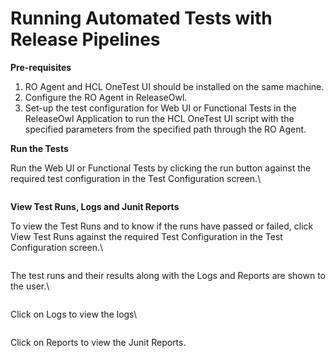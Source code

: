 # Running Automated Tests with Release Pipelines

**Pre-requisites**

1. RO Agent and HCL OneTest UI should be installed on the same machine.
2. Configure the RO Agent in ReleaseOwl.
3. Set-up the test configuration for Web UI or Functional Tests in the ReleaseOwl Application to run the HCL OneTest UI script with the specified parameters from the specified path through the RO Agent.

**Run the Tests**

Run the Web UI or Functional Tests by clicking the run button against the required test configuration in the Test Configuration screen.\


<figure><img src="https://www.docs.releaseowl.com/assets/img/Running%20Automated%20Tests%20with%20Release%20Pipelines-1.jpg" alt=""><figcaption></figcaption></figure>

**View Test Runs, Logs and Junit Reports**

To view the Test Runs and to know if the runs have passed or failed, click View Test Runs against the required Test Configuration in the Test Configuration screen.\


<figure><img src="https://www.docs.releaseowl.com/assets/img/Running%20Automated%20Tests%20with%20Release%20Pipelines-2.jpg" alt=""><figcaption></figcaption></figure>

The test runs and their results along with the Logs and Reports are shown to the user.\


<figure><img src="https://www.docs.releaseowl.com/assets/img/Running%20Automated%20Tests%20with%20Release%20Pipelines-3.jpg" alt=""><figcaption></figcaption></figure>

Click on Logs to view the logs\


<figure><img src="https://www.docs.releaseowl.com/assets/img/Running%20Automated%20Tests%20with%20Release%20Pipelines-4.jpg" alt=""><figcaption></figcaption></figure>

Click on Reports to view the Junit Reports.

<figure><img src="https://www.docs.releaseowl.com/assets/img/Running%20Automated%20Tests%20with%20Release%20Pipelines-5.jpg" alt=""><figcaption></figcaption></figure>
